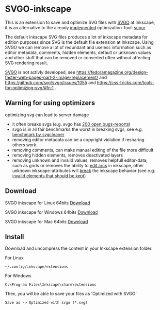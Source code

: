 # SVGO-inkscape

This is an extension to save and optimize SVG files with [SVGO](https://github.com/svg/svgo) at Inkscape, it is an alternative to the already [implemented](https://commons.wikimedia.org/wiki/Help:Inkscape#Inkscape_SVG_vs._Plain_SVG) optimization Tool: [scour](https://github.com/scour-project/scour)

The default Inkscape SVG files produces a lot of inkscape metadata for edition purposes since SVG is the default file extension at inkscape. Using SVGO we can remove a lot of redundant and useless information such as editor metadata, comments, hidden elements, default or unknown values and other stuff that can be removed or converted often without affecting SVG rendering result.

[SVGO](https://github.com/svg/svgo) is not activly developed, see https://fedoramagazine.org/design-faster-web-pages-part-2-image-replacement/ and https://github.com/svg/svgo/issues/1055 and https://css-tricks.com/tools-for-optimizing-svg/#fn:1 .

## Warning for using optimizers

optimizing svg can lead to server damage
- it often breaks svgs (e.g. svgo has [200 open bugs-reports](https://github.com/svg/svgo/issues))
- svgo is in all fair benchmarks the worst in breaking svgs, see e.g. [benchmark by svgcleaner](https://github.com/RazrFalcon/svgcleaner/#correctness)
- removing editor metadata can be a copyright violation if resharing others work
- removing comments, can make manual editing of the file more difficult
- removing hidden elements, removes deactivated layers
- removing unknown and invalid values, removes helpfull editor-data, such as grids or removes the ability to [edit arcs](https://commons.wikimedia.org/wiki/File:Sodipodi-type%3D%22arc%22.svg) in inkscape, other unknown inkscape-attributes will [break](https://gitlab.com/inkscape/inbox/-/issues/427) the inkscape behavior (see e.g. [invalid elements that should be kept](https://commons.wikimedia.org/wiki/User:JoKalliauer/Optimization#invalid_elements_that_should_be_kept))

## Download

SVGO inkscape for Linux 64bits [Download](https://github.com/juanfran/svgo-inkscape/releases/download/v1.0.0/svgo-inkscape-linux64.zip)

SVGO inkscape for Windows 64bits [Download](https://github.com/juanfran/svgo-inkscape/releases/download/v1.0.0/svgo-inkscape-windows64.zip)

SVGO inkscape for Mac 64bits [Download](https://github.com/juanfran/svgo-inkscape/releases/download/v1.0.0/svgo-inkscape-mac64.zip)


## Install

Download and uncompress the content in your Inkscape extension folder.

For Linux
```
~/.config/inkscape/extensions
```

For Windows
```
C:\Program Files\Inkscape\share\extensions
```

Then, you will be able to save your files as 'Optimized with SVGO'
```
Save as -> Optimized with svgo (*.svg)
```

